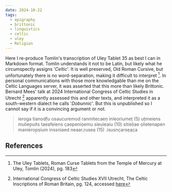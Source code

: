```yaml
---
date: 2024-10-22
tags:
  - epigraphy
  - brittonic
  - linguistics
  - celtic
  - uley
  - Religion
---
```

Here I re-produce Tomlin's transcription of Uley Tablet 35 as best I can in Markdown format. Tomlin understands it not to be Latin, but likely what he circumspectly assigns '*Celtic*'. It is well preserved, Old Roman Cursive, but unfortunately there is no word-separation, making it difficult to interpret [^1]. In personal communications with those more knowledgable than me on the Celtic Languages server, it was asserted that this more than likely Brittonic. Bernard Mees' talk at 2024 International Congress of Celtic Studies in Utrecht [^2] apparently assessed this and other texts, and interpreted it as a south-western dialect he calls '*Dobunnic*'. But this is unpublished so I cannot say if it is a convincing argument or not.  

> ieroga
> tianodf̣u
> osaucuremod
> ranmitecaeṇ
> inleoriumeṭ (5)
> uṭmeiens
> muliep̣uits
> taeafẹiens
> c̣aepeniọemu
> sieuieaiu (10)
> sitieḷiae
> ọlietenapen
> manierop̣ṣium
> inssniaed
> neaar.ṛusea (15)
> .isusnc̣arsẹạc̣a


References
---
[^1]: The Uley Tablets, Roman Curse Tablets from the Temple of Mercury at Uley, Tomlin (2024), pg. 183

[^2]: International Congress of Celtic Studies XVII Utrecht, The Celtic Inscriptions of Roman Britain, pg. 124, accessed [here](https://celticstudiescongress.sites.uu.nl/wp-content/uploads/sites/649/2023/07/Abstract-Booklet-ICCS-2023_DEFv22072023.pdf)
